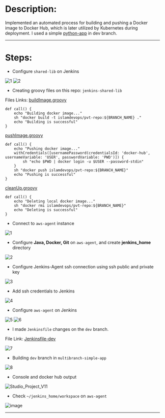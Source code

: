 # Description:

Implemented an automated process for building and pushing a Docker image to Docker Hub, which is later utilized by Kubernetes during deployment.
I used a simple [python-app](https://github.com/eslamkhaled560/simple-app/tree/dev) in dev branch.

-----------------------------------------
# Steps:

- Configure ```shared-lib``` on Jenkins

![1](https://github.com/eslamkhaled560/shared-lib-pipeline/assets/54172897/a393f8f5-91e9-460b-bea9-3886dac3f4ba)
![2](https://github.com/eslamkhaled560/shared-lib-pipeline/assets/54172897/b2c8e32f-6ef7-4c78-97a5-4efffbe04bbe)

- Creating groovy files on this repo: ```jenkins-shared-lib```

Files Links: [buildImage.groovy](https://github.com/eslamkhaled560/shared-lib-pipeline/blob/main/vars/buildImage.groovy)     
```
def call() {
    echo "Building docker image..."
    sh "docker build -t islamdevops/pvt-repo:${BRANCH_NAME} ."
    echo "Building is successful"
}
```
[pushImage.groovy](https://github.com/eslamkhaled560/shared-lib-pipeline/blob/main/vars/pushImage.groovy)           
```
def call() {
    echo "Pushing docker image..."
    withCredentials([usernamePassword(credentialsId: 'docker-hub', usernameVariable: 'USER', passwordVariable: 'PWD')]) {
        sh "echo $PWD | docker login -u $USER --password-stdin" 
    }
    sh "docker push islamdevops/pvt-repo:${BRANCH_NAME}"
    echo "Pushing is successful"
}
```
[cleanUp.groovy](https://github.com/eslamkhaled560/shared-lib-pipeline/blob/main/vars/cleanUp.groovy)
```
def call() {
    echo "Deleting local docker image..."
    sh "docker rmi islamdevops/pvt-repo:${BRANCH_NAME}"
    echo "Deleting is successful"
}
```

- Connect to ```aws-agent``` instance

![1](https://github.com/eslamkhaled560/shared-lib-pipeline/assets/54172897/e8774b54-344d-4435-9c9c-e31115f323b1)

- Configure __Java, Docker, Git__ on ```aws-agent```, and create __jenkins_home__ directory

![2](https://github.com/eslamkhaled560/shared-lib-pipeline/assets/54172897/0cbde0ca-40f5-4ce2-a69b-491474993090)

- Configure Jenkins-Agent ssh connection using ssh public and private key

![3](https://github.com/eslamkhaled560/shared-lib-pipeline/assets/54172897/4ce35b7b-47e3-4f37-8673-77cc3175abe6)

- Add ssh credentials to Jenkins

![4](https://github.com/eslamkhaled560/shared-lib-pipeline/assets/54172897/fec7e3d6-bdf8-43bb-8d70-6adaa780fd78)

- Configure ```aws-agent``` on Jenkins

![5](https://github.com/eslamkhaled560/shared-lib-pipeline/assets/54172897/4daba2c0-4a17-47c4-a6c2-0a340afb19f8)
![6](https://github.com/eslamkhaled560/shared-lib-pipeline/assets/54172897/bd8e0255-0076-47ae-b030-2952fa1ed44d)

- I made ```Jenkinsfile``` changes on the ```dev``` branch.

File Link: [Jenkinsfile-dev](https://github.com/eslamkhaled560/simple-app/blob/dev/Jenkinsfile)

![7](https://github.com/eslamkhaled560/shared-lib-pipeline/assets/54172897/2e54157c-073a-47ca-a40f-88ef14b62a4b)

- Building ```dev``` branch in ```multibranch-simple-app```

![8](https://github.com/eslamkhaled560/shared-lib-pipeline/assets/54172897/5b241550-3971-43ab-a42a-90c76330dd60)

- Console and docker hub output
 
![Studio_Project_V11](https://github.com/eslamkhaled560/shared-lib-pipeline/assets/54172897/195fed31-d72e-43d4-b486-b4be1a4d8806)

- Check ```~/jenkins_home/workspace``` on ```aws-agent```

![image](https://github.com/eslamkhaled560/shared-lib-pipeline/assets/54172897/4af0ca46-4cfa-42b8-b903-c3ba0e290b4d)

-----------------------------------------
